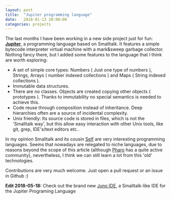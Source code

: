 ```yaml
---
layout: post
title:  "Jupiter programming language"
date:   2018-01-13 20:00:00
categories: projects
---
```


The last months I have been working in a new side project just for fun:
**[Jupiter](https://github.com/davidarias/Jupiter)**, a programming language based on Smalltalk. It features a simple
bytecode interpreter virtual machine with a mark&sweep garbage collector. Nothing fancy there,
but I added some features to the language that I think are worth exploring:

* A set of simple core types: Numbers ( Just one type of numbers ),
  Strings, Arrays ( number indexed collections ) and Maps ( String indexed collections ).
* Immutable data structures.
* There are no classes. Objects are created copying other objects ( prototypes ). Thanks to immutability no special semantics is needed to achieve this.
* Code reuse through composition instead of inheritance. Deep hierarchies often are a source of incidental complexity.
* Unix friendly: Its source code is stored in files, which is not the 'Smalltalk way', but this allow easy interaction with other Unix tools, like git, grep, IDE's/text editors etc..

In my opinion Smalltalk and its cousin [Self](http://www.selflanguage.org/) are very interesting
programming languages. Seems that nowadays are relegated to niche languages, due to reasons beyond the scope of this article (although [Pharo](https://pharo.org/)
has a quite active community), nevertheless, I think we can still learn a lot from this 'old' technologies.

Contributions are very much welcome. Just open a pull request or an issue in Github :)

**Edit 2018-05-18:** Check out the brand new [Juno IDE](https://github.com/davidarias/juno),
a Smalltalk-like IDE for the Jupiter Programing Language
